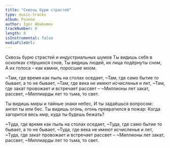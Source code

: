 ```yaml
---
title: "Сквозь бурю страстей"
type: music-tracks
album: Разное
author: Igor Abakumov
trackNumber: 0
length: 0
isInstrumental: false
mediaFileUrl: 
---
```


Сквозь бурю страстей и индустриальных шумов
Ты видишь себя в осколках стёршихся снов,
Ты видишь людей, их лица подёрнуты сном,
А их голоса – как камни, поросшие мхом.

~Там, где время как пыль на столах оседает,
~Там, где само бытие то бывает, а то не бывает,
~Там, где века не имеют исчисленья и лет,
~Там, где закат провожает и встречает рассвет –
~Миллионы лет закат, рассвет,
~Миллиарды лет то тьма, то свет.

Ты видишь миры и тайные знаки небес,
И ты задаёшься вопросом: ангел ты или бес.
Ты видишь огонь, огонь превратился в пожар:
Когда загорится весь мир, куда ты будешь бежать?

~Туда, где время как пыль на столах оседает,
~Туда, где само бытие то бывает, а то не бывает,
~Туда, где века не имеют исчисленья и лет,
~Туда, где закат провожает и встречает рассвет –
~Миллионы лет закат, рассвет,
~Миллиарды лет то тьма, то свет.

